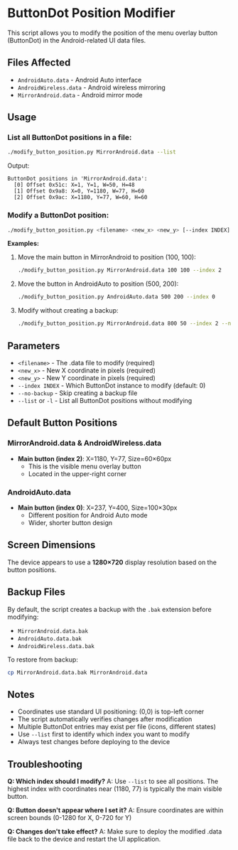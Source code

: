 # ButtonDot Position Modifier

This script allows you to modify the position of the menu overlay button (ButtonDot) in the Android-related UI data files.

## Files Affected

- `AndroidAuto.data` - Android Auto interface
- `AndroidWireless.data` - Android wireless mirroring
- `MirrorAndroid.data` - Android mirror mode

## Usage

### List all ButtonDot positions in a file:

```bash
./modify_button_position.py MirrorAndroid.data --list
```

Output:
```
ButtonDot positions in 'MirrorAndroid.data':
  [0] Offset 0x51c: X=1, Y=1, W=50, H=48
  [1] Offset 0x9a8: X=0, Y=1180, W=77, H=60
  [2] Offset 0x9ac: X=1180, Y=77, W=60, H=60
```

### Modify a ButtonDot position:

```bash
./modify_button_position.py <filename> <new_x> <new_y> [--index INDEX] [--no-backup]
```

**Examples:**

1. Move the main button in MirrorAndroid to position (100, 100):
   ```bash
   ./modify_button_position.py MirrorAndroid.data 100 100 --index 2
   ```

2. Move the button in AndroidAuto to position (500, 200):
   ```bash
   ./modify_button_position.py AndroidAuto.data 500 200 --index 0
   ```

3. Modify without creating a backup:
   ```bash
   ./modify_button_position.py MirrorAndroid.data 800 50 --index 2 --no-backup
   ```

## Parameters

- `<filename>` - The .data file to modify (required)
- `<new_x>` - New X coordinate in pixels (required)
- `<new_y>` - New Y coordinate in pixels (required)
- `--index INDEX` - Which ButtonDot instance to modify (default: 0)
- `--no-backup` - Skip creating a backup file
- `--list` or `-l` - List all ButtonDot positions without modifying

## Default Button Positions

### MirrorAndroid.data & AndroidWireless.data
- **Main button (index 2)**: X=1180, Y=77, Size=60×60px
  - This is the visible menu overlay button
  - Located in the upper-right corner

### AndroidAuto.data
- **Main button (index 0)**: X=237, Y=400, Size=100×30px
  - Different position for Android Auto mode
  - Wider, shorter button design

## Screen Dimensions

The device appears to use a **1280×720** display resolution based on the button positions.

## Backup Files

By default, the script creates a backup with the `.bak` extension before modifying:
- `MirrorAndroid.data.bak`
- `AndroidAuto.data.bak`
- `AndroidWireless.data.bak`

To restore from backup:
```bash
cp MirrorAndroid.data.bak MirrorAndroid.data
```

## Notes

- Coordinates use standard UI positioning: (0,0) is top-left corner
- The script automatically verifies changes after modification
- Multiple ButtonDot entries may exist per file (icons, different states)
- Use `--list` first to identify which index you want to modify
- Always test changes before deploying to the device

## Troubleshooting

**Q: Which index should I modify?**
A: Use `--list` to see all positions. The highest index with coordinates near (1180, 77) is typically the main visible button.

**Q: Button doesn't appear where I set it?**
A: Ensure coordinates are within screen bounds (0-1280 for X, 0-720 for Y)

**Q: Changes don't take effect?**
A: Make sure to deploy the modified .data file back to the device and restart the UI application.
